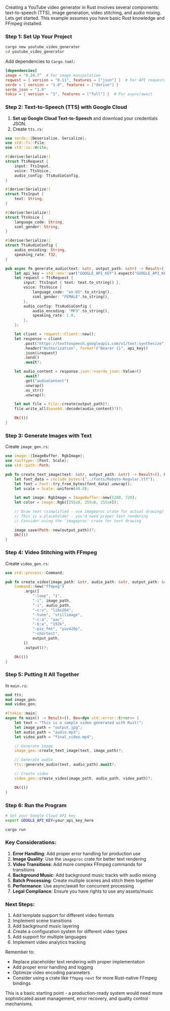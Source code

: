 Creating a YouTube video generator in Rust involves several components: text-to-speech (TTS), image generation, video stitching, and audio mixing. Lets get started. This example assumes you have basic Rust knowledge and FFmpeg installed.

### Step 1: Set Up Your Project
```bash
cargo new youtube_video_generator
cd youtube_video_generator
```

Add dependencies to `Cargo.toml`:
```toml
[dependencies]
image = "0.24.7"  # For image manipulation
reqwest = { version = "0.11", features = ["json"] }  # For API requests
serde = { version = "1.0", features = ["derive"] }
serde_json = "1.0"
tokio = { version = "1", features = ["full"] }  # For async/await
```

### Step 2: Text-to-Speech (TTS) with Google Cloud
1. **Set up Google Cloud Text-to-Speech** and download your credentials JSON.
2. Create `tts.rs`:
```rust
use serde::{Deserialize, Serialize};
use std::fs::File;
use std::io::Write;

#[derive(Serialize)]
struct TtsRequest {
    input: TtsInput,
    voice: TtsVoice,
    audio_config: TtsAudioConfig,
}

#[derive(Serialize)]
struct TtsInput {
    text: String,
}

#[derive(Serialize)]
struct TtsVoice {
    language_code: String,
    ssml_gender: String,
}

#[derive(Serialize)]
struct TtsAudioConfig {
    audio_encoding: String,
    speaking_rate: f32,
}

pub async fn generate_audio(text: &str, output_path: &str) -> Result<(), Box<dyn std::error::Error>> {
    let api_key = std::env::var("GOOGLE_API_KEY").expect("GOOGLE_API_KEY not set");
    let request = TtsRequest {
        input: TtsInput { text: text.to_string() },
        voice: TtsVoice {
            language_code: "en-US".to_string(),
            ssml_gender: "FEMALE".to_string(),
        },
        audio_config: TtsAudioConfig {
            audio_encoding: "MP3".to_string(),
            speaking_rate: 1.0,
        },
    };

    let client = reqwest::Client::new();
    let response = client
        .post("https://texttospeech.googleapis.com/v1/text:synthesize")
        .header("Authorization", format!("Bearer {}", api_key))
        .json(&request)
        .send()
        .await?;

    let audio_content = response.json::<serde_json::Value>()
        .await?
        .get("audioContent")
        .unwrap()
        .as_str()
        .unwrap();

    let mut file = File::create(output_path)?;
    file.write_all(base64::decode(audio_content)?)?;

    Ok(())
}
```

### Step 3: Generate Images with Text
Create `image_gen.rs`:
```rust
use image::{ImageBuffer, RgbImage};
use rusttype::{Font, Scale};
use std::path::Path;

pub fn create_text_image(text: &str, output_path: &str) -> Result<(), Box<dyn std::error::Error>> {
    let font_data = include_bytes!("../fonts/Roboto-Regular.ttf");
    let font = Font::try_from_bytes(font_data).unwrap();
    let scale = Scale::uniform(40.0);

    let mut image: RgbImage = ImageBuffer::new(1280, 720);
    let color = image::Rgb([255u8, 255u8, 255u8]);

    // Draw text (simplified - use imageproc crate for actual drawing)
    // This is a placeholder - you'd need proper text rendering
    // Consider using the 'imageproc' crate for text drawing

    image.save(Path::new(output_path))?;
    Ok(())
}
```

### Step 4: Video Stitching with FFmpeg
Create `video_gen.rs`:
```rust
use std::process::Command;

pub fn create_video(image_path: &str, audio_path: &str, output_path: &str) -> Result<(), std::io::Error> {
    Command::new("ffmpeg")
        .args([
            "-loop", "1",
            "-i", image_path,
            "-i", audio_path,
            "-c:v", "libx264",
            "-tune", "stillimage",
            "-c:a", "aac",
            "-b:a", "192k",
            "-pix_fmt", "yuv420p",
            "-shortest",
            output_path,
        ])
        .output()?;

    Ok(())
}
```

### Step 5: Putting It All Together
In `main.rs`:
```rust
mod tts;
mod image_gen;
mod video_gen;

#[tokio::main]
async fn main() -> Result<(), Box<dyn std::error::Error>> {
    let text = "This is a sample video generated with Rust!";
    let image_path = "output.jpg";
    let audio_path = "audio.mp3";
    let video_path = "final_video.mp4";

    // Generate image
    image_gen::create_text_image(text, image_path)?;

    // Generate audio
    tts::generate_audio(text, audio_path).await?;

    // Create video
    video_gen::create_video(image_path, audio_path, video_path)?;

    Ok(())
}
```

### Step 6: Run the Program
```bash
# Set your Google Cloud API key
export GOOGLE_API_KEY=your_api_key_here

cargo run
```

### Key Considerations:
1. **Error Handling**: Add proper error handling for production use
2. **Image Quality**: Use the `imageproc` crate for better text rendering
3. **Video Transitions**: Add more complex FFmpeg commands for transitions
4. **Background Music**: Add background music tracks with audio mixing
5. **Batch Processing**: Create multiple scenes and stitch them together
6. **Performance**: Use async/await for concurrent processing
7. **Legal Compliance**: Ensure you have rights to use any assets/music

### Next Steps:
1. Add template support for different video formats
2. Implement scene transitions
3. Add background music layering
4. Create a configuration system for different video types
5. Add support for multiple languages
6. Implement video analytics tracking

Remember to:
- Replace placeholder text rendering with proper implementation
- Add proper error handling and logging
- Optimize video encoding parameters
- Consider using a crate like `ffmpeg-next` for more Rust-native FFmpeg bindings

This is a basic starting point - a production-ready system would need more sophisticated asset management, error recovery, and quality control mechanisms.
